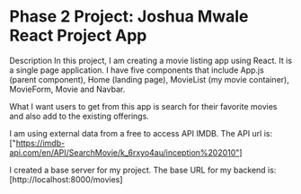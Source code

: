 # Phase 2 Project: Joshua Mwale React Project App

Description
In this project, I am creating a movie listing app using React. It is a single page application. I have five components that include App.js (parent component), Home (landing page), MovieList (my movie container), MovieForm, Movie and Navbar.

What I want users to get from this app is search for their favorite movies and also add to the existing offerings. 

I am using external data from a free to access API IMDB. The API url is: ["https://imdb-api.com/en/API/SearchMovie/k_6rxyo4au/inception%202010"]



I created a base server for my project. The base URL for my backend is: [http://localhost:8000/movies]


